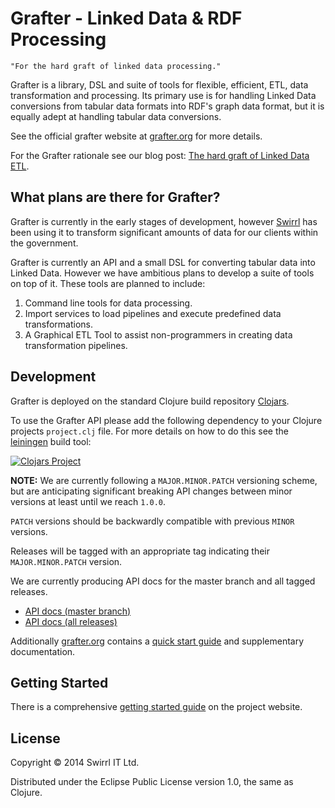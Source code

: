 # Grafter - Linked Data & RDF Processing

    "For the hard graft of linked data processing."

Grafter is a library, DSL and suite of tools for flexible, efficient, ETL, data
transformation and processing.  Its primary use is for handling Linked Data
conversions from tabular data formats into RDF's graph data format, but it is
equally adept at handling tabular data conversions.

See the official grafter website at [grafter.org](http://grafter.org/)
for more details.

For the Grafter rationale see our blog post:
[The hard graft of Linked Data ETL](http://blog.swirrl.com/articles/linked-data-etl/).

## What plans are there for Grafter?

Grafter is currently in the early stages of development, however
[Swirrl](http://swirrl.com/) has been using it to transform
significant amounts of data for our clients within the government.

Grafter is currently an API and a small DSL for converting tabular
data into Linked Data.  However we have ambitious plans to develop a
suite of tools on top of it.  These tools are planned to include:

1. Command line tools for data processing.
1. Import services to load pipelines and execute predefined data
   transformations.
1. A Graphical ETL Tool to assist non-programmers in creating data
   transformation pipelines.

## Development

Grafter is deployed on the standard Clojure build repository
[Clojars](http://clojars.org/).

To use the Grafter API please add the following dependency to your Clojure
projects `project.clj` file.  For more details on how to do this see
the [leiningen](http://leiningen.org/) build tool:

[![Clojars Project](https://img.shields.io/clojars/v/grafter.svg)](https://clojars.org/grafter)

**NOTE:** We are currently following a `MAJOR.MINOR.PATCH` versioning
scheme, but are anticipating significant breaking API changes between
minor versions at least until we reach `1.0.0`.

`PATCH` versions should be backwardly compatible with previous `MINOR`
versions.

Releases will be tagged with an appropriate tag indicating their
`MAJOR.MINOR.PATCH` version.

We are currently producing API docs for the master branch and all
tagged releases.

- [API docs (master branch)](http://api.grafter.org/master)
- [API docs (all releases)](http://api.grafter.org/)

Additionally [grafter.org](http://grafter.org/) contains a
[quick start guide](http://grafter.org/getting-started/index.html) and
supplementary documentation.

## Getting Started

There is a comprehensive
[getting started guide](http://grafter.org/getting-started/index.html) on the
project website.

## License

Copyright © 2014 Swirrl IT Ltd.

Distributed under the Eclipse Public License version 1.0, the same as
Clojure.
